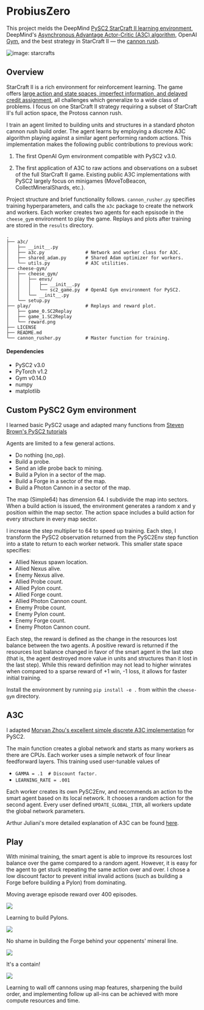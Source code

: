 # ProbiusZero

This project melds the DeepMind [PySC2 StarCraft II learning environment](https://github.com/deepmind/pysc2), DeepMind's [Asynchronous Advantage Actor-Critic (A3C) algorithm](https://arxiv.org/abs/1602.01783), OpenAI [Gym](https://gym.openai.com/), and the best strategy in StarCraft II &mdash; the [cannon rush](https://liquipedia.net/starcraft2/Photon_Cannon_Rush).

![image: starcrafts](https://media.giphy.com/media/1r2wBGvOQjBu0/giphy.gif)

## Overview

StarCraft II is a rich environment for reinforcement learning. The game offers [large action and state spaces, imperfect information, and delayed credit assignment](https://arxiv.org/abs/1708.04782), all challenges which generalize to a wide class of problems. I focus on one StarCraft II strategy requiring a subset of StarCraft II's full action space, the Protoss cannon rush.

I train an agent limited to building units and structures in a standard photon cannon rush build order. The agent learns by employing a discrete A3C algorithm playing against a similar agent performing random actions. This implementation makes the following public contributions to previous work:

1. The first OpenAI Gym environment compatible with PySC2 v3.0.

2. The first application of A3C to raw actions and observations on a subset of the full StarCraft II game. Existing public A3C implementations with PySC2 largely focus on minigames (MoveToBeacon, CollectMineralShards, etc.).

Project structure and brief functionality follows. `cannon_rusher.py` specifies training hyperparameters, and calls the `a3c` package to create the network and workers. Each worker creates two agents for each epsisode in the `cheese_gym` environment to play the game. Replays and plots after training are stored in the `results` directory.

```
.
├── a3c/
│   ├── __init__.py
│   ├── a3c.py               # Network and worker class for A3C.
│   ├── shared_adam.py       # Shared Adam optimizer for workers.
│   └── utils.py             # A3C utilities.
├── cheese-gym/
│   ├── cheese_gym/
│   │   ├── envs/
│   │   │   ├── __init__.py
│   │   │   └── sc2_game.py  # OpenAI Gym environment for PySC2.
│   │   └── __init__.py
│   └── setup.py
├── play/                    # Replays and reward plot.
│   ├── game_0.SC2Replay
│   ├── game_1.SC2Replay
│   └── reward.png
├── LICENSE
├── README.md
└── cannon_rusher.py         # Master function for training.
```

#### Dependencies

* PySC2 v3.0
* PyTorch v1.2
* Gym v0.14.0
* numpy
* matplotlib

## Custom PySC2 Gym environment

I learned basic PySC2 usage and adapted many functions from [Steven Brown's PySC2 tutorials](https://github.com/skjb/pysc2-tutorial)

Agents are limited to a few general actions.

* Do nothing (no_op).
* Build a probe.
* Send an idle probe back to mining.
* Build a Pylon in a sector of the map.
* Build a Forge in a sector of the map.
* Build a Photon Cannon in a sector of the map.

The map (Simple64) has dimension 64. I subdivide the map into sectors. When a build action is issued, the environment generates a random x and y position within the map sector. The action space includes a build action for every structure in every map sector.

I increase the step multiplier to 64 to speed up training. Each step, I transform the PySC2 observation returned from the PySC2Env step function into a state to return to each worker network. This smaller state space specifies:

* Allied Nexus spawn location.
* Allied Nexus alive.
* Enemy Nexus alive.
* Allied Probe count.
* Allied Pylon count.
* Allied Forge count.
* Allied Photon Cannon count.
* Enemy Probe count.
* Enemy Pylon count.
* Enemy Forge count.
* Enemy Photon Cannon count.

Each step, the reward is defined as the change in the resources lost balance between the two agents. A positive reward is returned if the resources lost balance changed in favor of the smart agent in the last step (that is, the agent destroyed more value in units and structures than it lost in the last step). While this reward definition may not lead to higher winrates when compared to a sparse reward of +1 win, -1 loss, it allows for faster initial training.

Install the environment by running `pip install -e .` from within the `cheese-gym` directory.

## A3C

I adapted [Morvan Zhou's excellent simple discrete A3C implementation](https://github.com/MorvanZhou/pytorch-A3C) for PySC2.

The main function creates a global network and starts as many workers as there are CPUs. Each worker uses a simple network of four linear feedforward layers. This training used user-tunable values of

* `GAMMA = .1  # Discount factor.`
* `LEARNING_RATE = .001`

Each worker creates its own PySC2Env, and recommends an action to the smart agent based on its local network. It chooses a random action for the second agent. Every user defined `UPDATE_GLOBAL_ITER`, all workers update the global network parameters.

Arthur Juliani's more detailed explanation of A3C can be found [here](https://medium.com/emergent-future/simple-reinforcement-learning-with-tensorflow-part-8-asynchronous-actor-critic-agents-a3c-c88f72a5e9f2).

## Play

With minimal training, the smart agent is able to improve its resources lost balance over the game compared to a random agent. However, it is easy for the agent to get stuck repeating the same action over and over. I chose a low discount factor to prevent initial invalid actions (such as building a Forge before building a Pylon) from dominating.

Moving average episode reward over 400 episodes.

![](play/reward.png)

Learning to build Pylons.

![](play/pylons.png)

No shame in building the Forge behind your oppenents' mineral line.

![](play/forge.png)

It's a contain!

![](play/ramp.png)

Learning to wall off cannons using map features, sharpening the build order, and implementing follow up all-ins can be achieved with more compute resources and time.
